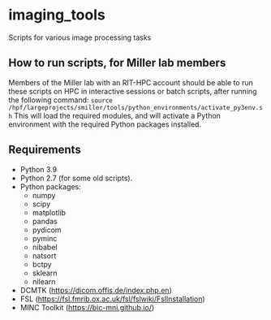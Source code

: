 # imaging_tools
Scripts for various image processing tasks

## How to run scripts, for Miller lab members
Members of the Miller lab with an RIT-HPC account should be able to run these scripts on HPC in interactive sessions or batch scripts, after running the following command:
```source /hpf/largeprojects/smiller/tools/python_environments/activate_py3env.sh```
This will load the required modules, and will activate a Python environment with the required Python packages installed.

## Requirements
* Python 3.9
* Python 2.7 (for some old scripts).
* Python packages:
  * numpy
  * scipy
  * matplotlib
  * pandas
  * pydicom
  * pyminc
  * nibabel
  * natsort
  * bctpy
  * sklearn
  * nilearn
* DCMTK (https://dicom.offis.de/index.php.en)
* FSL (https://fsl.fmrib.ox.ac.uk/fsl/fslwiki/FslInstallation)
* MINC Toolkit (https://bic-mni.github.io/)





